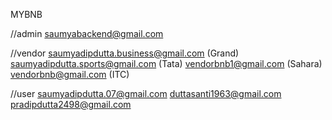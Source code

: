 MYBNB


//admin
saumyabackend@gmail.com

//vendor
saumyadipdutta.business@gmail.com (Grand)
saumyadipdutta.sports@gmail.com	(Tata)
vendorbnb1@gmail.com	(Sahara)
vendorbnb@gmail.com	 (ITC)


//user
saumyadipdutta.07@gmail.com
duttasanti1963@gmail.com
pradipdutta2498@gmail.com
